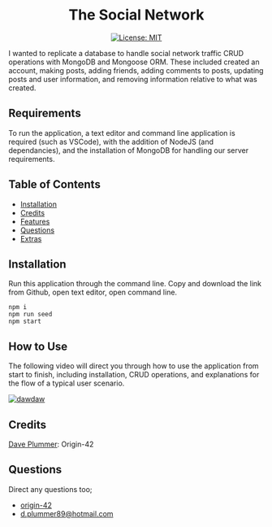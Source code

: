 <div align="center">

# The Social Network

</div>


<div align="center">

[![License: MIT](https://img.shields.io/github/license/adonisjs/adonis-framework?style=for-the-badge)](https://opensource.org/licenses/MIT) 

</div>


I wanted to replicate a database to handle social network traffic CRUD operations with MongoDB and Mongoose ORM. These included created an account, making posts, adding friends, adding comments to posts, updating posts and user information, and removing information relative to what was created.

## Requirements

To run the application, a text editor and command line application is required (such as VSCode), with the addition of NodeJS (and dependancies), and the installation of MongoDB for handling our server requirements. 

## Table of Contents

* [Installation](#installation)
* [Credits](#credits)
* [Features](#features)
* [Questions](#questions)
* [Extras](#extras)

## Installation

Run this application through the command line. Copy and download the link from Github, open text editor, open command line.

```
npm i
npm run seed
npm start
```

## How to Use

The following video will direct you through how to use the application from start to finish, including installation, CRUD operations, and explanations for the flow of a typical user scenario.

[![dawdaw](undefined)](dawdaw)

## Credits

[Dave Plummer]([adawda](https://github.com/origin-42)): Origin-42
## Questions

Direct any questions too;

- [origin-42](https://github.com/origin-42)
- d.plummer89@hotmail.com

